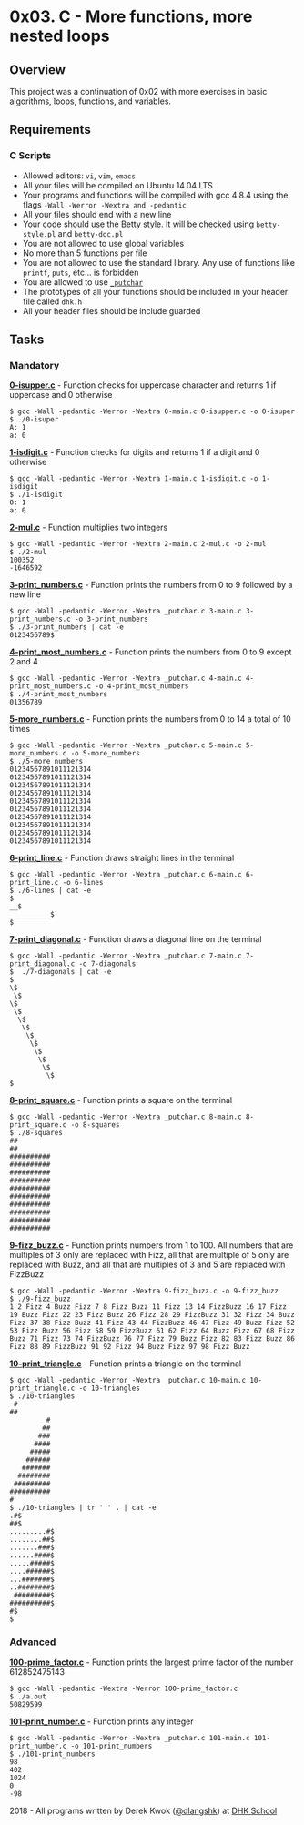 # 0x03. C - More functions, more nested loops

## Overview
This project was a continuation of 0x02 with more exercises in basic algorithms, loops, functions, and variables.

## Requirements

### C Scripts
* Allowed editors: `vi`, `vim`, `emacs`
* All your files will be compiled on Ubuntu 14.04 LTS
* Your programs and functions will be compiled with gcc 4.8.4 using the flags `-Wall -Werror -Wextra and -pedantic`
* All your files should end with a new line
* Your code should use the Betty style. It will be checked using `betty-style.pl` and `betty-doc.pl`
* You are not allowed to use global variables
* No more than 5 functions per file
* You are not allowed to use the standard library. Any use of functions like `printf`, `puts`, etc… is forbidden
* You are allowed to use [`_putchar`](https://github.com/dhkschool/_putchar.c/blob/master/_putchar.c)
* The prototypes of all your functions should be included in your header file called `dhk.h`
* All your header files should be include guarded

## Tasks
### Mandatory
**[0-isupper.c](0-isupper.c)** - Function checks for uppercase character and returns 1 if uppercase and 0 otherwise
```
$ gcc -Wall -pedantic -Werror -Wextra 0-main.c 0-isupper.c -o 0-isuper
$ ./0-isuper 
A: 1
a: 0
```

**[1-isdigit.c](1-isdigit.c)** - Function checks for digits and returns 1 if a digit and 0 otherwise
```
$ gcc -Wall -pedantic -Werror -Wextra 1-main.c 1-isdigit.c -o 1-isdigit
$ ./1-isdigit 
0: 1
a: 0
```

**[2-mul.c](2-mul.c)** - Function multiplies two integers
```
$ gcc -Wall -pedantic -Werror -Wextra 2-main.c 2-mul.c -o 2-mul
$ ./2-mul 
100352
-1646592
```

**[3-print_numbers.c](3-print_numbers.c)** - Function prints the numbers from 0 to 9 followed by a new line
```
$ gcc -Wall -pedantic -Werror -Wextra _putchar.c 3-main.c 3-print_numbers.c -o 3-print_numbers
$ ./3-print_numbers | cat -e
0123456789$
```

**[4-print_most_numbers.c](4-print_most_numbers.c)** - Function prints the numbers from 0 to 9 except 2 and 4
```
$ gcc -Wall -pedantic -Werror -Wextra _putchar.c 4-main.c 4-print_most_numbers.c -o 4-print_most_numbers
$ ./4-print_most_numbers 
01356789
```

**[5-more_numbers.c](5-more_numbers.c)** - Function prints the numbers from 0 to 14 a total of 10 times
```
$ gcc -Wall -pedantic -Werror -Wextra _putchar.c 5-main.c 5-more_numbers.c -o 5-more_numbers
$ ./5-more_numbers 
01234567891011121314
01234567891011121314
01234567891011121314
01234567891011121314
01234567891011121314
01234567891011121314
01234567891011121314
01234567891011121314
01234567891011121314
01234567891011121314
```

**[6-print_line.c](6-print_line.c)** - Function draws straight lines in the terminal
```
$ gcc -Wall -pedantic -Werror -Wextra _putchar.c 6-main.c 6-print_line.c -o 6-lines
$ ./6-lines | cat -e
$
__$
__________$
$
```

**[7-print_diagonal.c](7-print_diagonal.c)** - Function draws a diagonal line on the terminal
```
$ gcc -Wall -pedantic -Werror -Wextra _putchar.c 7-main.c 7-print_diagonal.c -o 7-diagonals
$  ./7-diagonals | cat -e
$
\$
 \$
\$
 \$
  \$
   \$
    \$
     \$
      \$
       \$
        \$
         \$
$
```

**[8-print_square.c](8-print_square.c)** - Function prints a square on the terminal
```
$ gcc -Wall -pedantic -Werror -Wextra _putchar.c 8-main.c 8-print_square.c -o 8-squares
$ ./8-squares 
##
##
##########
##########
##########
##########
##########
##########
##########
##########
##########
##########
```

**[9-fizz_buzz.c](9-fizz_buzz.c)** - Function prints numbers from 1 to 100. All numbers that are multiples of 3 only are replaced with Fizz, all that are multiple of 5 only are replaced with Buzz, and all that are multiples of 3 and 5 are replaced with FizzBuzz
```
$ gcc -Wall -pedantic -Werror -Wextra 9-fizz_buzz.c -o 9-fizz_buzz
$ ./9-fizz_buzz 
1 2 Fizz 4 Buzz Fizz 7 8 Fizz Buzz 11 Fizz 13 14 FizzBuzz 16 17 Fizz 19 Buzz Fizz 22 23 Fizz Buzz 26 Fizz 28 29 FizzBuzz 31 32 Fizz 34 Buzz Fizz 37 38 Fizz Buzz 41 Fizz 43 44 FizzBuzz 46 47 Fizz 49 Buzz Fizz 52 53 Fizz Buzz 56 Fizz 58 59 FizzBuzz 61 62 Fizz 64 Buzz Fizz 67 68 Fizz Buzz 71 Fizz 73 74 FizzBuzz 76 77 Fizz 79 Buzz Fizz 82 83 Fizz Buzz 86 Fizz 88 89 FizzBuzz 91 92 Fizz 94 Buzz Fizz 97 98 Fizz Buzz
```

**[10-print_triangle.c](10-print_triangle.c)** - Function prints a triangle on the terminal
```
$ gcc -Wall -pedantic -Werror -Wextra _putchar.c 10-main.c 10-print_triangle.c -o 10-triangles
$ ./10-triangles 
 #
##
         #
        ##
       ###
      ####
     #####
    ######
   #######
  ########
 #########
##########
#
$ ./10-triangles | tr ' ' . | cat -e
.#$
##$
.........#$
........##$
.......###$
......####$
.....#####$
....######$
...#######$
..########$
.#########$
##########$
#$
$
```

### Advanced
**[100-prime_factor.c](100-prime_factor.c)** - Function prints the largest prime factor of the number 612852475143
```
$ gcc -Wall -pedantic -Wextra -Werror 100-prime_factor.c
$ ./a.out
50829599
```

**[101-print_number.c](101-print_number.c)** - Function prints any integer
```
$ gcc -Wall -pedantic -Werror -Wextra _putchar.c 101-main.c 101-print_number.c -o 101-print_numbers
$ ./101-print_numbers 
98
402
1024
0
-98
```


2018 - All programs written by Derek Kwok ([@dlangshk](https://twitter.com/dlangshk)) at [DHK School](https://www.dhkschool.com/)
